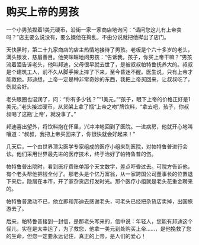 # 购买上帝的男孩

一个小男孩捏着1美元硬币，沿街一家一家商店地询问：“请问您这儿有上帝卖吗？”店主要么说没有，要么嫌他在捣乱，不由分说就把他撵出了店门。 

天快黑时，第二十九家商店的店主热情地接待了男孩。老板是个六十多岁的老头，满头银发，慈眉善目。他笑眯眯地问男孩：“告诉我，孩子，你买上帝干嘛？”男孩流着泪告诉老头，他叫邦迪，父母很早就去世了，是被叔叔帕特鲁抚养大的。叔叔是个建筑工人，前不久从脚手架上摔了下来，至今昏迷不醒。医生说，只有上帝才能救他。邦迪想，上帝一定是种非常奇妙的东西，我把上帝买回来，让叔叔吃了，伤就会好。 

老头眼圈也湿润了，问：“你有多少钱？”“1美元。”“孩子，眼下上帝的价格正好是1美元。”老头接过硬币，从货架上拿了瓶“上帝之吻”牌饮料，“拿去吧，孩子，你叔叔喝了这瓶‘上帝’，就没事了。” 

邦迪喜出望外，将饮料抱在怀里，兴冲冲地回到了医院。一进病房，他就开心地叫嚷道：“叔叔，我把上帝买回来了，你很快就会好起来！” 

几天后，一个由世界顶尖医学专家组成的医疗小组来到医院，对帕特鲁普进行会诊。他们采用世界最先进的医疗技术，终于治好了帕特鲁普的伤。 

帕特鲁普出院时，看到医疗费账单那个天文数字，差点吓昏过去。可院方告诉他，有个老头帮他把钱全付了。那老头是个亿万富翁，从一家跨国公司董事长的位置退下来后，隐居在本市，开了家杂货店打发时光。那个医疗小组就是老头花重金聘来的。 

帕特鲁普激动不已，他立即和邦迪去感谢老头，可老头已经把杂货店卖掉，出国旅游去了。 

后来，帕特鲁普接到一封信，是那老头写来的，信中说：年轻人，您能有邦迪这个侄儿，实在是太幸运了，为了救您，他拿一美元到处购买上帝……，是他挽救了您的生命，但您一定要永远记住，真正的上帝，是人们的爱心！
 